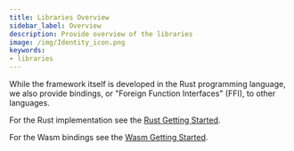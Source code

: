 ```yaml
---
title: Libraries Overview
sidebar_label: Overview
description: Provide overview of the libraries
image: /img/Identity_icon.png
keywords:
- libraries
---
```


While the framework itself is developed in the Rust programming language, we also provide bindings, or "Foreign Function Interfaces" (FFI), to other languages.

For the Rust implementation see the [Rust Getting Started](./rust/getting_started.md).

For the Wasm bindings see the [Wasm Getting Started](./wasm/getting_started.md).
